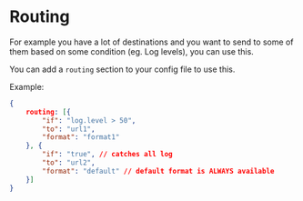 # Routing
For example you have a lot of destinations and you want to send to some of them based on some condition (eg. Log levels), you can use this.

You can add a `routing` section to your config file to use this.

Example:
```json
{
    routing: [{
        "if": "log.level > 50",
        "to": "url1",
        "format": "format1"
    }, {
        "if": "true", // catches all log
        "to": "url2",
        "format": "default" // default format is ALWAYS available
    }]
}
```